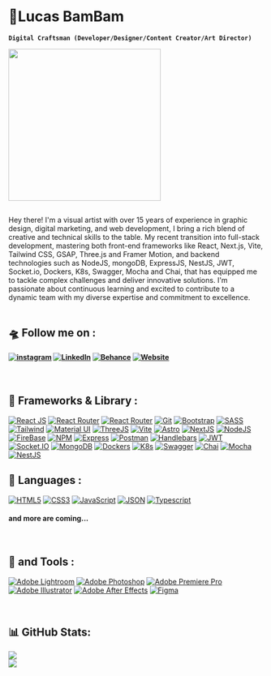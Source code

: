 # 🚀Lucas BamBam
  
**`Digital Craftsman (Developer/Designer/Content Creator/Art Director)`**
  
<div id="header" align="left">

<img src="https://media1.giphy.com/media/v1.Y2lkPTc5MGI3NjExYjMzOWE4NTdkYjY4ZjRkM2FkNWFiZDc5ZTZhMWViYzkwNDEwZWFhZSZlcD12MV9pbnRlcm5hbF9naWZzX2dpZklkJmN0PXM/3iyKHMIKg5VWG6qHUm/giphy.gif" width="300"/>
  
##
Hey there! I'm a visual artist with over 15 years of experience in graphic design, digital marketing, and web development, I bring a rich blend of creative and technical skills to the table. My recent transition into full-stack development, mastering both front-end frameworks like React, Next.js, Vite, Tailwind CSS, GSAP, Three.js and Framer Motion, and backend technologies such as NodeJS, mongoDB, ExpressJS, NestJS, JWT, Socket.io, Dockers, K8s, Swagger, Mocha and Chai, that has equipped me to tackle complex challenges and deliver innovative solutions. I'm passionate about continuous learning and excited to contribute to a dynamic team with my diverse expertise and commitment to excellence.<br>
<br>
 
####
   
## 🛸 Follow me on :
#### [![instagram](https://img.shields.io/badge/Instagram-E4405F.svg?style=for-the-badge&logo=Instagram&logoColor=white)](https://instagram.com/nesmanpro) [![LinkedIn](https://img.shields.io/badge/LinkedIn-0077B5.svg?style=for-the-badge&logo=LinkedIn&logoColor=white)](https://www.linkedin.com/in/lucasroquecugiani) [![Behance](https://img.shields.io/badge/Behance-1877F2.svg?style=for-the-badge&logo=Behance&logoColor=white)](https://www.behance.com/nesmanpro) [![Website](https://img.shields.io/badge/Website-000000.svg?style=for-the-badge&logo=About.me&logoColor=white)](https://nesmanpro.com) 


<br>

## 🚀 Frameworks & Library :
[![React JS](https://img.shields.io/badge/React-20232A?style=for-the-badge&logo=react&logoColor=61DAFB)]()
[![React Router](https://img.shields.io/badge/React_Router-CA4245?style=for-the-badge&logo=react-router&logoColor=white)]()
[![React Router](https://img.shields.io/badge/jQuery-0769AD?style=for-the-badge&logo=jquery&logoColor=white)]()
[![Git](https://img.shields.io/badge/Git-red?style=for-the-badge&logo=git&logoColor=white)]()
[![Bootstrap](https://img.shields.io/badge/bootstrap-%23563D7C.svg?style=for-the-badge&logo=bootstrap&logoColor=white)]()
[![SASS](https://img.shields.io/badge/SASS-hotpink.svg?style=for-the-badge&logo=SASS&logoColor=white)]()
[![Tailwind](https://img.shields.io/badge/Tailwind_CSS-38B2AC?style=for-the-badge&logo=tailwind-css&logoColor=white)]()
[![Material UI](https://img.shields.io/badge/Material%20UI-007FFF?style=for-the-badge&logo=mui&logoColor=white)]()
[![ThreeJS](https://img.shields.io/badge/ThreeJs-black?style=for-the-badge&logo=three.js&logoColor=white)]()
[![Vite](https://img.shields.io/badge/Vite-B73BFE?style=for-the-badge&logo=vite&logoColor=FFD62E)]()
[![Astro](https://img.shields.io/badge/Astro-0C1222?style=for-the-badge&logo=astro&logoColor=FDFDFE)]()
[![NextJS](https://img.shields.io/badge/next%20js-000000?style=for-the-badge&logo=nextdotjs&logoColor=white)]()
[![NodeJS](https://img.shields.io/badge/Node%20js-339933?style=for-the-badge&logo=nodedotjs&logoColor=white)]()
[![FireBase](https://img.shields.io/badge/firebase-ffca28?style=for-the-badge&logo=firebase&logoColor=black)]()
[![NPM](https://img.shields.io/badge/NPM-red.svg?style=for-the-badge&logo=NPM&logoColor=white)]()
[![Express](https://img.shields.io/badge/Express-black?style=for-the-badge&logo=express&logoColor=white)]()
[![Postman](https://img.shields.io/badge/Postman-FF6C37?style=for-the-badge&logo=Postman&logoColor=white)]()
[![Handlebars](https://img.shields.io/badge/Handlebars%20js-f0772b?style=for-the-badge&logo=handlebarsdotjs&logoColor=black)]()
[![JWT](https://img.shields.io/badge/JWT-000000?style=for-the-badge&logo=JSON%20web%20tokens&logoColor=white)]()
[![Socket.IO](https://img.shields.io/badge/Socket.io-010101?&style=for-the-badge&logo=Socket.io&logoColor=white)]()
[![MongoDB](https://img.shields.io/badge/MongoDB-%234ea94b.svg?style=for-the-badge&logo=mongodb&logoColor=white)]()
[![Dockers](https://img.shields.io/badge/Docker-2CA5E0?style=for-the-badge&logo=docker&logoColor=white)]()
[![K8s](https://img.shields.io/badge/kubernetes-326ce5.svg?&style=for-the-badge&logo=kubernetes&logoColor=white)]()
[![Swagger](https://img.shields.io/badge/Swagger-85EA2D?style=for-the-badge&logo=Swagger&logoColor=white)]()
[![Chai](https://img.shields.io/badge/chai-A30701?style=for-the-badge&logo=chai&logoColor=white)]()
[![Mocha](https://img.shields.io/badge/Mocha-8D6748?style=for-the-badge&logo=Mocha&logoColor=white)]()
[![NestJS](https://img.shields.io/badge/nestjs-E0234E?style=for-the-badge&logo=nestjs&logoColor=white)]()


## 🧰 Languages :
[![HTML5](https://img.shields.io/badge/html5-%23E34F26.svg?style=for-the-badge&logo=html5&logoColor=white)]()
[![CSS3](https://img.shields.io/badge/css3-%231572B6.svg?style=for-the-badge&logo=css3&logoColor=white)]()
[![JavaScript](https://img.shields.io/badge/JS-323330?style=for-the-badge&logo=javascript&logoColor=F7DF1E)]()
[![JSON](https://img.shields.io/badge/json-5E5C5C?style=for-the-badge&logo=json&logoColor=white)]()
[![Typescript](https://img.shields.io/badge/TypeScript-007ACC?style=for-the-badge&logo=typescript&logoColor=white)]()

#### and more are coming...

<br>
  
## 🔧 and Tools :
[![Adobe Lightroom](https://img.shields.io/badge/Adobe%20Lightroom-31A8FF.svg?style=for-the-badge&logo=Adobe%20Lightroom&logoColor=white)]()
[![Adobe Photoshop](https://img.shields.io/badge/Adobe%20Photoshop-31A8FF?style=for-the-badge&logo=Adobe%20Photoshop&logoColor=black)]()
[![Adobe Premiere Pro](https://img.shields.io/badge/Adobe%20Premiere%20Pro-9999FF.svg?style=for-the-badge&logo=Adobe%20Premiere%20Pro&logoColor=white) ]()
</br>
[![Adobe Illustrator](https://img.shields.io/badge/adobeillustrator-%23FF9A00.svg?style=for-the-badge&logo=adobeillustrator&logoColor=white)]()
[![Adobe After Effects](https://img.shields.io/badge/Adobe%20after%20affects-CF96FD?style=for-the-badge&logo=Adobe%20after%20effects&logoColor=393665)]()
[![Figma](https://img.shields.io/badge/Figma-F24E1E?style=for-the-badge&logo=figma&logoColor=white)]()





<br>
  

## 📊 GitHub Stats:
[![](https://github-readme-streak-stats.herokuapp.com/?user=nesmanpro&theme=tokyonight&hide_border=false)]()<br/>
[![](https://github-readme-stats.vercel.app/api/top-langs/?username=nesmanpro&theme=tokyonight&hide_border=false&include_all_commits=true&count_private=false&layout=pie)]()


</div>

